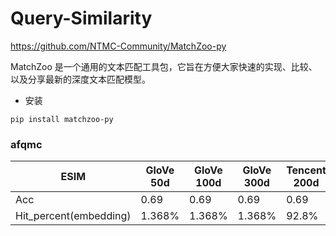 # Query-Similarity

https://github.com/NTMC-Community/MatchZoo-py

MatchZoo 是一个通用的文本匹配工具包，它旨在方便大家快速的实现、比较、以及分享最新的深度文本匹配模型。

+ 安装
```
pip install matchzoo-py
```
### afqmc

ESIM | GloVe 50d | GloVe 100d| GloVe 300d| Tencent 200d| 
---|---|---|---|---
Acc |0.69 | 0.69 | 0.69 | 0.69
Hit_percent(embedding)|1.368%|1.368%|1.368%|92.8%
